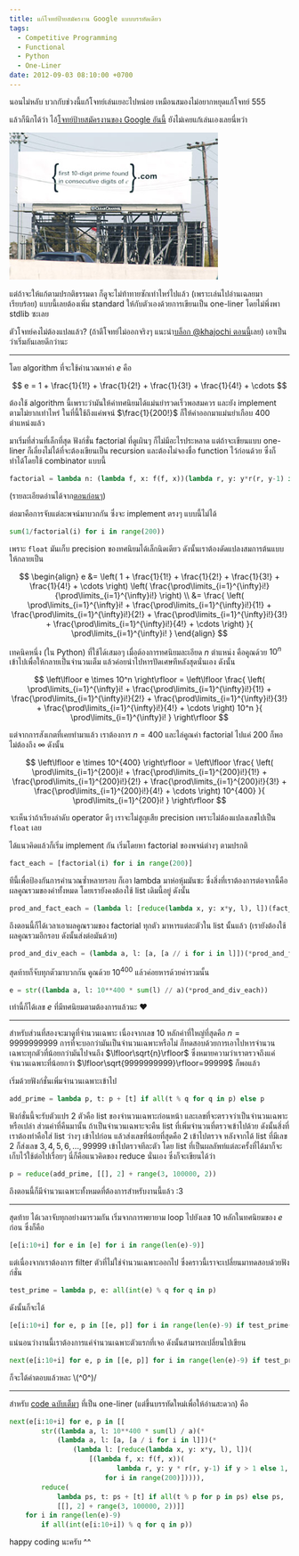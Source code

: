 ```yaml
---
title: แก้โจทย์ป้ายสมัครงาน Google แบบบรรทัดเดียว
tags:
  - Competitive Programming
  - Functional
  - Python
  - One-Liner
date: 2012-09-03 08:10:00 +0700
---
```


นอนไม่หลับ บวกกับช่วงนี้แก้โจทย์เล่นเยอะไปหน่อย เหมือนสมองไม่อยากหยุดแก้โจทย์ 555

แล้วก็นึกได้ว่า ไอ้[โจทย์ป้ายสมัครงานของ Google อันนี้][google viral recruit billboard] ยังไม่เคยแก้เล่นเองเลยนี่หว่า

![](/images/event/misc/google-billboard.jpg)

แต่ถ้าจะให้แก้ตามปรกติธรรมดา ก็ดูจะไม่ท้าทายซักเท่าไหร่ไปแล้ว (เพราะเล่นไปอ่านเฉลยมาเรียบร้อย) แบบนี้เลยต้องเพิ่ม standard ให้กับตัวเองด้วยการเขียนเป็น one-liner โดยไม่พึ่งพา stdlib ซะเลย

ตัวโจทย์คงไม่ต้องแปลแล้ว? (ถ้าตีโจทย์ไม่ออกจริงๆ แนะนำ[บล็อก @khajochi ตอนนี้][@khajochi solution]เลย) เอาเป็นว่าเริ่มกันเลยดีกว่านะ

---

โดย algorithm ที่จะใช้คำนวณหาค่า $e$ คือ

$$
    e = 1 + \frac{1}{1!} + \frac{1}{2!} + \frac{1}{3!} + \frac{1}{4!} + \cdots
$$

ต้องใช้ algorithm นี้เพราะว่ามันให้ค่าทศนิยมได้แม่นยำรวดเร็วพอสมควร และยัง implement ตามไม่ยากเท่าไหร่ ในที่นี้ใช้ถึงแค่พจน์ $\frac{1}{200!}$ ก็ให้ค่าออกมาแม่นยำเกือบ 400 ตำแหน่งแล้ว

มาเริ่มที่ส่วนที่เล็กที่สุด ฟังก์ชั่น factorial ที่ดูเผินๆ ก็ไม่มีอะไรประหลาด แต่ถ้าจะเขียนแบบ one-liner ก็เลี่ยงไม่ได้ที่จะต้องเขียนเป็น recursion และต้องไม่จองชื่อ function ไว้ก่อนด้วย ซึ่งก็ทำได้โดยใช้ combinator แบบนี้

``` python
factorial = lambda n: (lambda f, x: f(f, x))(lambda r, y: y*r(r, y-1) if y > 1 else 1, n)
```

(รายละเอียดอ่านได้จาก[ตอนก่อนๆ][recursion lambda])

ต่อมาคือการจับแต่ละพจน์มาบวกกัน ซึ่งจะ implement ตรงๆ แบบนี้ไม่ได้

``` python
sum(1/factorial(i) for i in range(200))
```

เพราะ `float` มันเก็บ precision ของทศนิยมได้เล็กนิดเดียว ดังนั้นเราต้องดัดแปลงสมการต้นแบบให้กลายเป็น

$$ \begin{align}
    e &= \left( 1 + \frac{1}{1!} + \frac{1}{2!} + \frac{1}{3!} + \frac{1}{4!} + \cdots \right) \left( \frac{\prod\limits_{i=1}^{\infty}i!}{\prod\limits_{i=1}^{\infty}i!} \right) \\
      &= \frac{ \left( \prod\limits_{i=1}^{\infty}i!  + \frac{\prod\limits_{i=1}^{\infty}i!}{1!} + \frac{\prod\limits_{i=1}^{\infty}i!}{2!} + \frac{\prod\limits_{i=1}^{\infty}i!}{3!} + \frac{\prod\limits_{i=1}^{\infty}i!}{4!} + \cdots \right) }{ \prod\limits_{i=1}^{\infty}i! }
\end{align} $$

เทคนิคหนึ่ง (ใน Python) ที่ใช้ได้เสมอๆ เมื่อต้องการทศนิยมละเอียด $n$ ตำแหน่ง คือคูณด้วย $10^n$ เข้าไปเพื่อให้กลายเป็นจำนวนเต็ม แล้วค่อยนำไปหารปัดเศษทีหลังสุดนั่นเอง ดังนั้น

$$
    \left\lfloor e \times 10^n \right\rfloor = \left\lfloor \frac{ \left( \prod\limits_{i=1}^{\infty}i!  + \frac{\prod\limits_{i=1}^{\infty}i!}{1!} + \frac{\prod\limits_{i=1}^{\infty}i!}{2!} + \frac{\prod\limits_{i=1}^{\infty}i!}{3!} + \frac{\prod\limits_{i=1}^{\infty}i!}{4!} + \cdots \right) 10^n }{ \prod\limits_{i=1}^{\infty}i! } \right\rfloor
$$

แต่จากการสังเกตที่เคยทำมาแล้ว เราต้องการ $n=400$ และไล่คูณค่า factorial ไปแค่ $200$ ก็พอ ไม่ต้องถึง $\infty$ ดังนั้น

$$
    \left\lfloor e \times 10^{400} \right\rfloor = \left\lfloor \frac{ \left( \prod\limits_{i=1}^{200}i!  + \frac{\prod\limits_{i=1}^{200}i!}{1!} + \frac{\prod\limits_{i=1}^{200}i!}{2!} + \frac{\prod\limits_{i=1}^{200}i!}{3!} + \frac{\prod\limits_{i=1}^{200}i!}{4!} + \cdots \right) 10^{400} }{ \prod\limits_{i=1}^{200}i! } \right\rfloor
$$

จะเห็นว่าถ้าเรียงลำดับ operator ดีๆ เราจะไม่สูญเสีย precision เพราะไม่ต้องแปลงเลขไปเป็น `float` เลย

ได้แนวคิดแล้วก็เริ่ม implement กัน เริ่มโดยหา factorial ของพจน์ต่างๆ ตามปรกติ

``` python
fact_each = [factorial(i) for i in range(200)]
```

ทีนี้เพื่อป้องกันการคำนวณซ้ำหลายรอบ ก็เอา lambda มาห่อหุ้มมันซะ ซึ่งสิ่งที่เราต้องการต่อจากนี้คือผลคูณรวมของค่าทั้งหมด โดยเรายังคงต้องใช้ list เดิมนี้อยู่ ดังนั้น

``` python
prod_and_fact_each = (lambda l: [reduce(lambda x, y: x*y, l), l])(fact_each)
```

ถึงตอนนี้ก็ได้เวลาเอาผลคูณรวมของ factorial ทุกตัว มาหารแต่ละตัวใน list นั้นแล้ว (เรายังต้องใช้ผลคูณรวมอีกรอบ ดังนั้นส่งต่อมันด้วย)

``` python
prod_and_div_each = (lambda a, l: [a, [a // i for i in l]])(*prod_and_fact_each)
```

สุดท้ายก็จับทุกตัวมาบวกกัน คูณด้วย $10^{400}$ แล้วค่อยหารด้วยค่ารวมนั้น

``` python
e = str((lambda a, l: 10**400 * sum(l) // a)(*prod_and_div_each))
```

เท่านี้ก็ได้เลข $e$ ที่มีทศนิยมตามต้องการแล้วนะ ❤️

---

สำหรับส่วนที่สองจะมาดูที่จำนวนเฉพาะ เนื่องจากเลข 10 หลักค่าที่ใหญ่ที่สุดคือ $n=9999999999$ การที่จะบอกว่ามันเป็นจำนวนเฉพาะหรือไม่ ก็ทดสอบด้วยการเอาไปหารจำนวนเฉพาะทุกตัวที่น้อยกว่ามันไปจนถึง $\lfloor\sqrt{n}\rfloor$ ซึ่งหมายความว่าเราตรวจถึงแค่จำนวนเฉพาะที่น้อยกว่า $\lfloor\sqrt{9999999999}\rfloor=99999$ ก็พอแล้ว

เริ่มด้วยฟังก์ชั่นเพิ่มจำนวนเฉพาะเข้าไป

``` python
add_prime = lambda p, t: p + [t] if all(t % q for q in p) else p
```

ฟังก์ชั่นนี้จะรับตัวแปร 2 ตัวคือ list ของจำนวนเฉพาะก่อนหน้า และเลขที่จะตรวจว่าเป็นจำนวนเฉพาะหรือเปล่า ส่วนค่าที่คืนมานั้น ถ้าเป็นจำนวนเฉพาะจะคืน list ที่เพิ่มจำนวนที่ตรวจเข้าไปด้วย ดังนั้นสิ่งที่เราต้องทำคือใส่ list ว่างๆ เข้าไปก่อน แล้วส่งเลขที่น้อยที่สุดคือ $2$ เข้าไปตรวจ หลังจากได้ list ที่มีเลข $2$ ก็ส่งเลข $3,4,5,6,...,99999$ เข้าไปตรวจทีละตัว โดย list ที่เป็นผลลัพท์แต่ละครั้งที่ได้มาก็จะเก็บไว้ใช้ต่อไปเรื่อยๆ นี่ก็คือแนวคิดของ reduce นั่นเอง ซึ่งก็จะเขียนได้ว่า

``` python
p = reduce(add_prime, [[], 2] + range(3, 100000, 2))
```

ถึงตอนนี้ก็มีจำนวนเฉพาะทั้งหมดที่ต้องการสำหรับงานนี้แล้ว :3

---

สุดท้าย ได้เวลาจับทุกอย่างมารวมกัน เริ่มจากการพยายาม loop ไปยังเลข 10 หลักในทศนิยมของ $e$ ก่อน ซึ่งก็คือ

``` python
[e[i:10+i] for e in [e] for i in range(len(e)-9)]
```

แต่เนื่องจากเราต้องการ filter ตัวที่ไม่ใช่จำนวนเฉพาะออกไป ซึ่งคราวนี้เราจะเปลี่ยนมาทดสอบด้วยฟังก์ชั่น

``` python
test_prime = lambda p, e: all(int(e) % q for q in p)
```

ดังนั้นก็จะได้

``` python
[e[i:10+i] for e, p in [[e, p]] for i in range(len(e)-9) if test_prime(p, e[i:10+i])]
```

แน่นอนว่างานนี้เราต้องการแค่จำนวนเฉพาะตัวแรกที่เจอ ดังนั้นสามารถเปลี่ยนไปเขียน

``` python
next(e[i:10+i] for e, p in [[e, p]] for i in range(len(e)-9) if test_prime(p, e[i:10+i]))
```

ก็จะได้คำตอบแล้วหละ \\(^0^)/

---

สำหรับ [code ฉบับเต็มๆ][one-liner solution] ที่เป็น one-liner (แต่ขึ้นบรรทัดใหม่เพื่อให้อ่านสะดวก) คือ

``` python
next(e[i:10+i] for e, p in [[
        str((lambda a, l: 10**400 * sum(l) / a)(*
            (lambda a, l: [a, [a / i for i in l]])(*
                (lambda l: [reduce(lambda x, y: x*y, l), l])(
                    [(lambda f, x: f(f, x))(
                           lambda r, y: y * r(r, y-1) if y > 1 else 1, i)
                        for i in range(200)])))),
        reduce(
            lambda ps, t: ps + [t] if all(t % p for p in ps) else ps,
            [[], 2] + range(3, 100000, 2))]]
    for i in range(len(e)-9)
        if all(int(e[i:10+i]) % q for q in p))
```

happy coding นะครับ ^^


[recursion lambda]: /2012/08/21/recursion-on-lambda.html

[google viral recruit billboard]: //googleblog.blogspot.com/2004/07/warning-we-brake-for-number-theory.html
[@khajochi solution]: //www.khajochi.com/2008/12/official-google-blog-warning-we-brake.html
[one-liner solution]: //gist.github.com/3605921
